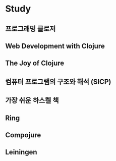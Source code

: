 # Study

## 프로그래밍 클로저

## Web Development with Clojure

## The Joy of Clojure

## 컴퓨터 프로그램의 구조와 해석 (SICP)

## 가장 쉬운 하스켈 책

## Ring

## Compojure

## Leiningen
